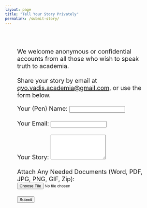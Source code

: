 ```yaml
---
layout: page
title: "Tell Your Story Privately"
permalink: /submit-story/
---
```

<div style="padding: 40px;">

<div style="font-size: 20px;">
  <p>We welcome anonymous or confidential accounts from all those who wish to speak truth to academia.   <br><br>  Share your story by email at <a href="mailto:qvo.vadis.academia@gmail.com?subject=[MEME]">qvo.vadis.academia@gmail.com</a>, or use the form below.</p>

<div class="submit-section; style=font-size: 20px;">
  <form action="https://formspree.io/f/xjkorzka" method="POST" enctype="multipart/form-data">
    <!-- Hidden field to automatically set the subject to "Private Story" -->
    <input type="hidden" name="_subject" value="[STORY]">
    <!-- Your (Pen)Name Field -->
    <label for="penname">Your (Pen) Name:</label>
    <input type="text" id="penname" name="penname">
    <br><br>
    <!-- Your Email Field -->
    <label for="email">Your Email:</label>
    <input type="email" id="email" name="email">
    <br><br>
    <!-- Private Message to the Editor Field -->
    <label for="message">Your Story:</label>
    <textarea id="message" name="message" rows="5"></textarea>
    <br><br>
    <!-- Attachment Upload Field -->
    <label for="attachment">Attach Any Needed Documents (Word, PDF, JPG, PNG, GIF, Zip):</label>
    <input type="file" id="attachment" name="attachment" accept=".doc,.docx,.pdf,.jpg,.jpeg,.png,.gif,.zip">
    <br><br>
    <!-- Submit Button -->
    <button type="submit">Submit</button>
  </form>
</div>

<!-- Success Message -->
<div id="success-message" style="display: none;">
    <p>Your submission has been received. Thank you for sharing your story!</p>
</div>

</div>

</div>